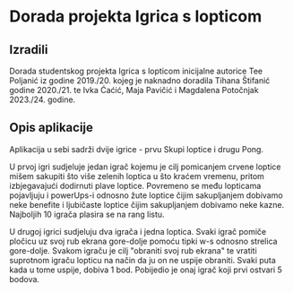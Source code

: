 # Dorada projekta Igrica s lopticom

## Izradili

Dorada studentskog projekta Igrica s lopticom inicijalne autorice Tee Poljanić iz godine 2019./20.
kojeg je naknadno doradila Tihana Štifanić godine 2020./21.
te Ivka Ćaćić, Maja Pavičić i Magdalena Potočnjak 2023./24. godine.

## Opis aplikacije

Aplikacija u sebi sadrži dvije igrice - prvu Skupi loptice i drugu Pong.

U prvoj igri sudjeluje jedan igrač kojemu je cilj pomicanjem crvene loptice mišem sakupiti što više zelenih loptica
u što kraćem vremenu, pritom izbjegavajući dodirnuti plave loptice.
Povremeno se među lopticama pojavljuju i powerUps-i odnosno žute loptice čijim sakupljanjem dobivamo neke benefite
i ljubičaste loptice čijim sakupljanjem dobivamo neke kazne.
Najboljih 10 igrača plasira se na rang listu.

U drugoj igrici sudjeluju dva igrača i jedna loptica.
Svaki igrač pomiče pločicu uz svoj rub ekrana gore-dolje pomoću tipki w-s odnosno strelica gore-dolje.
Svakom igraču je cilj "obraniti svoj rub ekrana" te vratiti suprotnom igraču lopticu na način da ju on ne uspije obraniti.
Svaki puta kada u tome uspije, dobiva 1 bod. Pobijedio je onaj igrač koji prvi ostvari 5 bodova.

